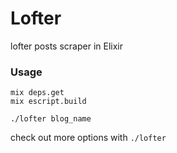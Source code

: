 # Lofter

lofter posts scraper in Elixir

### Usage

    mix deps.get
    mix escript.build

    ./lofter blog_name

check out more options with `./lofter`
